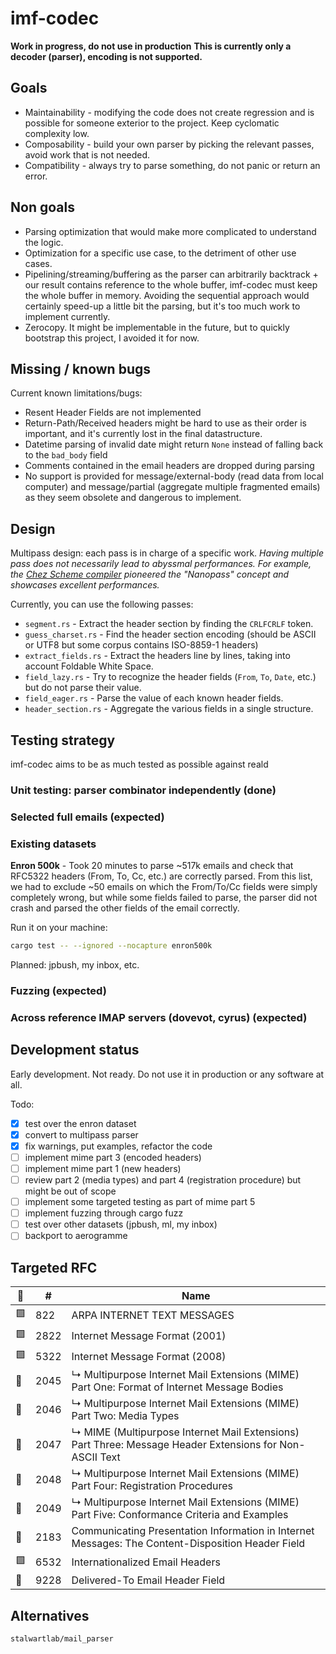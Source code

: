 # imf-codec

**Work in progress, do not use in production**
**This is currently only a decoder (parser), encoding is not supported.**

## Goals

- Maintainability - modifying the code does not create regression and is possible for someone exterior to the project. Keep cyclomatic complexity low.
- Composability - build your own parser by picking the relevant passes, avoid work that is not needed.
- Compatibility - always try to parse something, do not panic or return an error.

## Non goals

  - Parsing optimization that would make more complicated to understand the logic.
  - Optimization for a specific use case, to the detriment of other use cases.
  - Pipelining/streaming/buffering as the parser can arbitrarily backtrack + our result contains reference to the whole buffer, imf-codec must keep the whole buffer in memory. Avoiding the sequential approach would certainly speed-up a little bit the parsing, but it's too much work to implement currently.
  - Zerocopy. It might be implementable in the future, but to quickly bootstrap this project, I avoided it for now.

## Missing / known bugs

Current known limitations/bugs:

 - Resent Header Fields are not implemented
 - Return-Path/Received headers might be hard to use as their order is important, and it's currently lost in the final datastructure.
 - Datetime parsing of invalid date might return `None` instead of falling back to the `bad_body` field
 - Comments contained in the email headers are dropped during parsing
 - No support is provided for message/external-body (read data from local computer) and message/partial (aggregate multiple fragmented emails) as they seem obsolete and dangerous to implement.

## Design

Multipass design: each pass is in charge of a specific work.
*Having multiple pass does not necessarily lead to abyssmal performances.
For example, the [Chez Scheme compiler](https://legacy.cs.indiana.edu/~dyb/pubs/commercial-nanopass.pdf) 
pioneered the "Nanopass" concept and showcases excellent performances.*

Currently, you can use the following passes:
 - `segment.rs` - Extract the header section by finding the `CRLFCRLF` token.
 - `guess_charset.rs` - Find the header section encoding (should be ASCII or UTF8 but some corpus contains ISO-8859-1 headers)
 - `extract_fields.rs` - Extract the headers line by lines, taking into account Foldable White Space.
 - `field_lazy.rs` - Try to recognize the header fields (`From`, `To`, `Date`, etc.) but do not parse their value.  
 - `field_eager.rs` - Parse the value of each known header fields.  
 - `header_section.rs` - Aggregate the various fields in a single structure.  


## Testing strategy

imf-codec aims to be as much tested as possible against reald

### Unit testing: parser combinator independently (done)

### Selected full emails (expected)

### Existing datasets

**Enron 500k** - Took 20 minutes to parse ~517k emails and check that 
RFC5322 headers (From, To, Cc, etc.) are correctly parsed.
From this list, we had to exclude ~50 emails on which
the From/To/Cc fields were simply completely wrong, but while
some fields failed to parse, the parser did not crash and
parsed the other fields of the email correctly.

Run it on your machine:

```bash
cargo test -- --ignored --nocapture enron500k
```

Planned: jpbush, my inbox, etc.

### Fuzzing (expected)

### Across reference IMAP servers (dovevot, cyrus) (expected)

## Development status

Early development. Not ready.
Do not use it in production or any software at all.

Todo:
 - [X] test over the enron dataset
 - [X] convert to multipass parser
 - [X] fix warnings, put examples, refactor the code
 - [ ] implement mime part 3 (encoded headers)
 - [ ] implement mime part 1 (new headers)
 - [ ] review part 2 (media types) and part 4 (registration procedure) but might be out of scope
 - [ ] implement some targeted testing as part of mime part 5
 - [ ] implement fuzzing through cargo fuzz
 - [ ] test over other datasets (jpbush, ml, my inbox)
 - [ ] backport to aerogramme

## Targeted RFC

| 🚩 | # | Name |
|----|---|------|
| 🟩 |822	| ARPA INTERNET TEXT MESSAGES| 
| 🟩 |2822	| Internet Message Format (2001) | 	
| 🟩 |5322	| Internet Message Format (2008) | 	
| 🔴 |2045	| ↳ Multipurpose Internet Mail Extensions (MIME) Part One: Format of Internet Message Bodies |
| 🔴 |2046	| ↳ Multipurpose Internet Mail Extensions (MIME) Part Two: Media Types | 
| 🔴 |2047	| ↳ MIME (Multipurpose Internet Mail Extensions) Part Three: Message Header Extensions for Non-ASCII Text | 
| 🔴 |2048	| ↳ Multipurpose Internet Mail Extensions (MIME) Part Four: Registration Procedures | 
| 🔴 |2049	| ↳ Multipurpose Internet Mail Extensions (MIME) Part Five: Conformance Criteria and Examples |
| 🔴 |2183  | Communicating Presentation Information in Internet Messages: The Content-Disposition Header Field |
| 🟩 |6532	| Internationalized Email Headers |
| 🔴 |9228   | Delivered-To Email Header Field |

## Alternatives

`stalwartlab/mail_parser`

